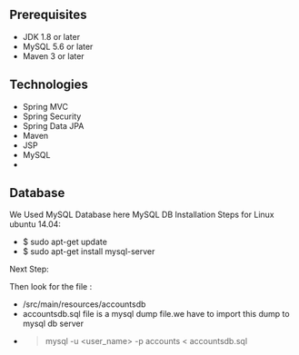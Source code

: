 ## Prerequisites
- JDK 1.8 or later
- MySQL 5.6 or later
- Maven 3 or later

## Technologies 
- Spring MVC
- Spring Security
- Spring Data JPA
- Maven
- JSP
- MySQL
- 
## Database
We Used MySQL Database here
MySQL DB Installation Steps for Linux ubuntu 14.04:
- $ sudo apt-get update
- $ sudo apt-get install mysql-server

Next Step:

Then look for the file :
- /src/main/resources/accountsdb
- accountsdb.sql file is a mysql dump file.we have to import this dump to mysql db server
- > mysql -u <user_name> -p accounts < accountsdb.sql


